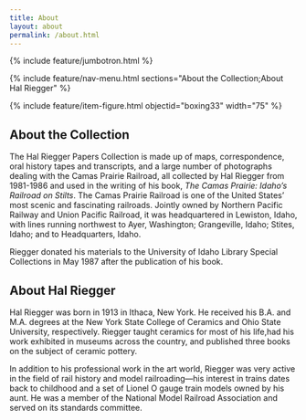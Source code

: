 ```yaml
---
title: About
layout: about
permalink: /about.html
---
```

{% include feature/jumbotron.html %} 

{% include feature/nav-menu.html sections="About the Collection;About Hal Riegger" %}  

{% include feature/item-figure.html objectid="boxing33" width="75" %}

## About the Collection

The Hal Riegger Papers Collection is made up of maps, correspondence, oral history tapes and transcripts, and a large number of photographs dealing with the Camas Prairie Railroad, all collected by Hal Riegger from 1981-1986 and used in the writing of his book, *The Camas Prairie: Idaho’s Railroad on Stilts*. The Camas Prairie Railroad is one of the United States’ most scenic and fascinating railroads. Jointly owned by Northern Pacific Railway and Union Pacific Railroad, it was headquartered in Lewiston, Idaho, with lines running northwest to Ayer, Washington; Grangeville, Idaho; Stites, Idaho; and to Headquarters, Idaho. 

Riegger donated his materials to the University of Idaho Library Special Collections in May 1987 after the publication of his book. 

## About Hal Riegger

Hal Riegger was born in 1913 in Ithaca, New York. He received his B.A. and M.A. degrees at the New York State College of Ceramics and Ohio State University, respectively. Riegger taught ceramics for most of his life,had his work exhibited in museums across the country, and published three books on the subject of ceramic pottery. 

In addition to his professional work in the art world, Riegger was very active in the field of rail history and model railroading—his interest in trains dates back to childhood and a set of Lionel O gauge train models owned by his aunt. He was a member of the National Model Railroad Association and served on its standards committee. 

<div class="clearfix"></div>

